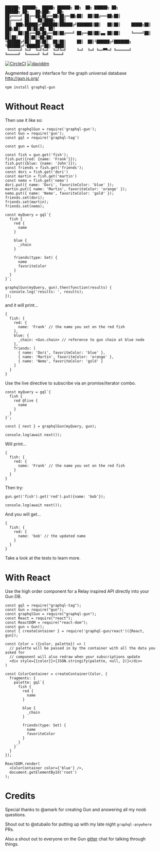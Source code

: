 ```
██████╗ ██████╗  █████╗ ██████╗ ██╗  ██╗ ██████╗ ██╗            ██████╗ ██╗   ██╗███╗   ██╗
██╔════╝ ██╔══██╗██╔══██╗██╔══██╗██║  ██║██╔═══██╗██║           ██╔════╝ ██║   ██║████╗  ██║
██║  ███╗██████╔╝███████║██████╔╝███████║██║   ██║██║     █████╗██║  ███╗██║   ██║██╔██╗ ██║
██║   ██║██╔══██╗██╔══██║██╔═══╝ ██╔══██║██║▄▄ ██║██║     ╚════╝██║   ██║██║   ██║██║╚██╗██║
╚██████╔╝██║  ██║██║  ██║██║     ██║  ██║╚██████╔╝███████╗      ╚██████╔╝╚██████╔╝██║ ╚████║
 ╚═════╝ ╚═╝  ╚═╝╚═╝  ╚═╝╚═╝     ╚═╝  ╚═╝ ╚══▀▀═╝ ╚══════╝       ╚═════╝  ╚═════╝ ╚═╝  ╚═══╝
```

[![CircleCI](https://circleci.com/gh/brysgo/graphql-gun/tree/master.svg?style=shield)](https://circleci.com/gh/brysgo/graphql-gun/tree/master)
[![daviddm](https://david-dm.org/brysgo/thoughtnet.svg)](https://david-dm.org/brysgo/graphql-gun)

Augmented query interface for the graph universal database http://gun.js.org/

`npm install graphql-gun`

# Without React

Then use it like so:

```
const graphqlGun = require('graphql-gun');
const Gun = require('gun');
const gql = require('graphql-tag')

const gun = Gun();

const fish = gun.get('fish');
fish.put({red: {name: 'Frank'}});
fish.put({blue: {name: 'John'}});
const friends = fish.get('friends');
const dori = fish.get('dori')
const martin = fish.get('martin')
const nemo = fish.get('nemo')
dori.put({ name: 'Dori', favoriteColor: 'blue' });
martin.put({ name: 'Martin', favoriteColor: 'orange' });
nemo.put({ name: 'Nemo', favoriteColor: 'gold' });
friends.set(dori);
friends.set(martin);
friends.set(nemo);

const myQuery = gql`{
  fish {
    red {
      name
    }
    
    blue {
      _chain
    }
    
    friends(type: Set) {
      name
      favoriteColor
    }
  }
}`;

graphqlGun(myQuery, gun).then(function(results) {
  console.log('results: ', results);
});
```

and it will print...

```
{
  fish: {
    red: {
      name: 'Frank' // the name you set on the red fish
    },
    blue: {
      _chain: <Gun.chain> // reference to gun chain at blue node
    },
    friends: [
      { name: 'Dori', favoriteColor: 'blue' },
      { name: 'Martin', favoriteColor: 'orange' },
      { name: 'Nemo', favoriteColor: 'gold' }
    ]
  }
}
```

Use the live directive to subscribe via an promise/iterator combo.


```
const myQuery = gql`{
  fish {
    red @live {
      name
    }
  }
}`;

const { next } = graphqlGun(myQuery, gun);

console.log(await next());
```

Will print...

```
{
  fish: {
    red: {
      name: 'Frank' // the name you set on the red fish
    }
  }
}
```

Then try:

```
gun.get('fish').get('red').put({name: 'bob'});

console.log(await next());
```

And you will get...

```
{
  fish: {
    red: {
      name: 'bob' // the updated name
    }
  }
}
```

Take a look at the tests to learn more.



# With React


Use the high order component for a Relay inspired API directly into your Gun DB.

```
const gql = require("graphql-tag");
const Gun = require("gun");
const graphqlGun = require("graphql-gun");
const React = require("react");
const ReactDOM = require("react-dom");
const gun = Gun();
const { createContainer } = require('graphql-gun/react')({React, gun});

const Color = ({color, palette}) => (
  // palette will be passed in by the container with all the data you asked for
  // component will also redraw when your subscriptions update
  <div style={{color}}>{JSON.stringify(palette, null, 2)}</div>
)

const ColorContainer = createContainer(Color, {
  fragments: {
    palette: gql`{
      fish {
        red {
          name
        }
        
        blue {
          _chain
        }
        
        friends(type: Set) {
          name
          favoriteColor
        }
      }
    }`
  }
});

ReactDOM.render(
  <ColorContainer color={'blue'} />,
  document.getElementById('root')
);

```

# Credits

Special thanks to @amark for creating Gun and answering all my noob questions.

Shout out to @stubailo for putting up with my late night `graphql-anywhere` PRs.

Also a shout out to everyone on the Gun [gitter](https://gitter.im/amark/gun) chat for talking through things.
